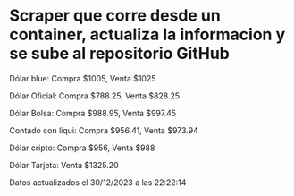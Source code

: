<h1>Scraper que corre desde un container, actualiza la informacion y se sube al repositorio GitHub</h1>
<p>Dólar blue: Compra $1005, Venta $1025</p>
<p>Dólar Oficial: Compra $788.25, Venta $828.25</p>
<p>Dólar Bolsa: Compra $988.95, Venta $997.45</p>
<p>Contado con liqui: Compra $956.41, Venta $973.94</p>
<p>Dólar cripto: Compra $956, Venta $988</p>
<p>Dólar Tarjeta: Venta $1325.20</p>
<p>Datos actualizados el 30/12/2023 a las 22:22:14</p>
